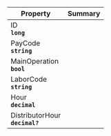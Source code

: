 
| Property | Summary |
|----------|---------|
| ID <div><strong>``long``</strong></div> |  |
| PayCode <div><strong>``string``</strong></div> |  |
| MainOperation <div><strong>``bool``</strong></div> |  |
| LaborCode <div><strong>``string``</strong></div> |  |
| Hour <div><strong>``decimal``</strong></div> |  |
| DistributorHour <div><strong>``decimal?``</strong></div> |  |
